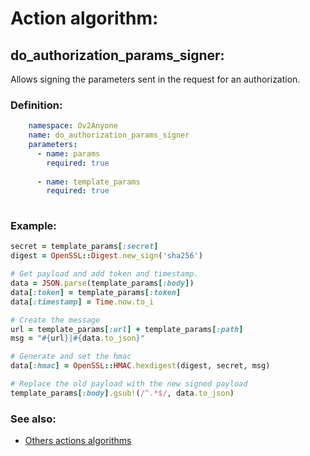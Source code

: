 # Action algorithm:

## do_authorization_params_signer:

Allows signing the parameters sent in the request for an authorization.
    
### Definition:
```YAML
    namespace: Ov2Anyone
    name: do_authorization_params_signer
    parameters:
      - name: params
        required: true
        
      - name: template_params
        required: true
        
```

### Example:
```RUBY
secret = template_params[:secret]
digest = OpenSSL::Digest.new_sign('sha256')

# Get payload and add token and timestamp.
data = JSON.parse(template_params[:body])
data[:token] = template_params[:token]
data[:timestamp] = Time.now.to_i

# Create the message
url = template_params[:url] + template_params[:path]
msg = "#{url}|#{data.to_json}"

# Generate and set the hmac
data[:hmac] = OpenSSL::HMAC.hexdigest(digest, secret, msg)

# Replace the old payload with the new signed payload
template_params[:body].gsub!(/^.*$/, data.to_json)
```

### See also:
* [Others actions algorithms](overview?id=do_authorization_params_signer)